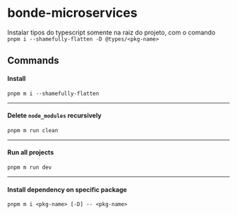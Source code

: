 # bonde-microservices

Instalar tipos do typescript somente na raiz do projeto, com o comando `pnpm i --shamefully-flatten -D @types/<pkg-name>`

## Commands

#### Install
```
pnpm m i --shamefully-flatten
```
---
#### Delete `node_modules` recursively
```
pnpm m run clean
```
---
#### Run all projects
```
pnpm m run dev
```
---
#### Install dependency on specific package
```
pnpm m i <pkg-name> [-D] -- <pkg-name>
```
